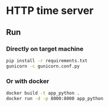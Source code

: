 # HTTP time server

## Run

### Directly on target machine

```bash
pip install -r requirements.txt
gunicorn -c gunicorn.conf.py
```

### Or with docker

```bash
docker build -t app_python .
docker run -d -p 8000:8000 app_python
```
